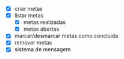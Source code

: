- [x] criar metas
- [x] listar metas
    - [x] metas realizadas
    - [x] metas abertas
- [x] marcar/desmarcar metas como concluida
- [x] remover metas
- [x] sistema de mensagem
